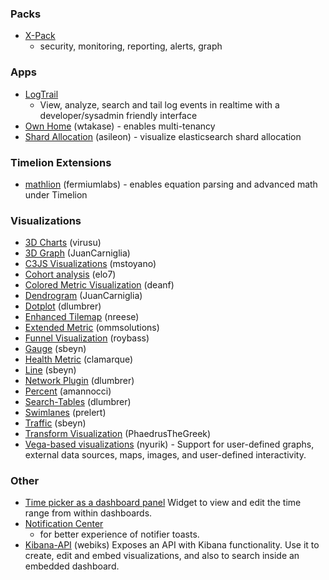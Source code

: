 ### Packs

* [X-Pack](https://www.elastic.co/downloads/x-pack)
  - security, monitoring, reporting, alerts, graph

### Apps

* [LogTrail](https://github.com/sivasamyk/logtrail)
  - View, analyze, search and tail log events in realtime with a developer/sysadmin friendly interface
* [Own Home](https://github.com/wtakase/kibana-own-home)
  \(wtakase\) - enables multi-tenancy
* [Shard Allocation](https://github.com/asileon/kibana_shard_allocation)
  \(asileon\) - visualize elasticsearch shard allocation

### Timelion Extensions

* [mathlion](https://github.com/fermiumlabs/mathlion)
  \(fermiumlabs\) - enables equation parsing and advanced math under Timelion

### Visualizations

* [3D Charts](https://github.com/virusu/3D_kibana_charts_vis)
  \(virusu\)
* [3D Graph](https://github.com/JuanCarniglia/area3d_vis)
  \(JuanCarniglia\)
* [C3JS Visualizations](https://github.com/mstoyano/kbn_c3js_vis)
  \(mstoyano\)
* [Cohort analysis](https://github.com/elo7/cohort)
  \(elo7\)
* [Colored Metric Visualization](https://github.com/DeanF/health_metric_vis)
  \(deanf\)
* [Dendrogram](https://github.com/JuanCarniglia/dendrogram_vis)
  \(JuanCarniglia\)
* [Dotplot](https://github.com/dlumbrer/kbn_dotplot)
  \(dlumbrer\)
* [Enhanced Tilemap](https://github.com/nreese/enhanced_tilemap)
  \(nreese\)
* [Extended Metric](https://github.com/ommsolutions/kibana_ext_metrics_vis)
  \(ommsolutions\)
* [Funnel Visualization](https://github.com/outbrain/ob-kb-funnel)
  \(roybass\)
* [Gauge](https://github.com/sbeyn/kibana-plugin-gauge-sg)
  \(sbeyn\)
* [Health Metric](https://github.com/clamarque/Kibana_health_metric_vis)
  \(clamarque\)
* [Line](https://github.com/sbeyn/kibana-plugin-line-sg)
  \(sbeyn\)
* [Network Plugin](https://github.com/dlumbrer/kbn_network)
  \(dlumbrer\)
* [Percent](https://github.com/amannocci/kibana-plugin-metric-percent)
  \(amannocci\)
* [Search-Tables](https://github.com/dlumbrer/kbn_searchtables)
  \(dlumbrer\)
* [Swimlanes](https://github.com/prelert/kibana-swimlane-vis)
  \(prelert\)
* [Traffic](https://github.com/sbeyn/kibana-plugin-traffic-sg)
  \(sbeyn\)
* [Transform Visualization](https://github.com/PhaedrusTheGreek/transform_vis)
  \(PhaedrusTheGreek\)
* [Vega-based visualizations](https://github.com/nyurik/kibana-vega-vis)
  \(nyurik\) - Support for user-defined graphs, external data sources, maps, images, and user-defined interactivity.

### Other

* [Time picker as a dashboard panel](https://github.com/nreese/kibana-time-plugin)
  Widget to view and edit the time range from within dashboards.
* [Notification Center](https://github.com/sw-jung/kibana_notification_center)
  - for better experience of notifier toasts.
* [Kibana-API](https://github.com/Webiks/kibana-API.git)
  \(webiks\) Exposes an API with Kibana functionality. Use it to create, edit and embed visualizations, and also to search inside an embedded dashboard.



